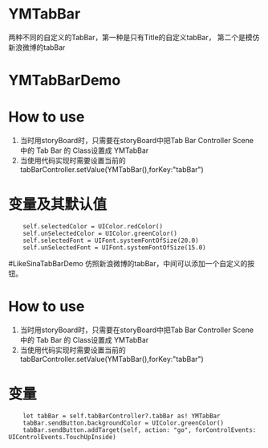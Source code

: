 
# YMTabBar
  两种不同的自定义的TabBar，第一种是只有Title的自定义tabBar， 第二个是模仿新浪微博的tabBar

# YMTabBarDemo


# How to use

1. 当时用storyBoard时，只需要在storyBoard中把Tab Bar Controller Scene 中的 Tab Bar 的 Class设置成 YMTabBar
2. 当使用代码实现时需要设置当前的tabBarController.setValue(YMTabBar(),forKey:"tabBar")

# 变量及其默认值
        self.selectedColor = UIColor.redColor()
        self.unSelectedColor = UIColor.greenColor()
        self.selectedFont = UIFont.systemFontOfSize(20.0)
        self.unSelectedFont = UIFont.systemFontOfSize(15.0)

#LikeSinaTabBarDemo
仿照新浪微博的tabBar，中间可以添加一个自定义的按钮。

# How to use

1. 当时用storyBoard时，只需要在storyBoard中把Tab Bar Controller Scene 中的 Tab Bar 的 Class设置成 YMTabBar
2. 当使用代码实现时需要设置当前的tabBarController.setValue(YMTabBar(),forKey:"tabBar")

# 变量
        let tabBar = self.tabBarController?.tabBar as! YMTabBar
        tabBar.sendButton.backgroundColor = UIColor.greenColor()
        tabBar.sendButton.addTarget(self, action: "go", forControlEvents: UIControlEvents.TouchUpInside)
